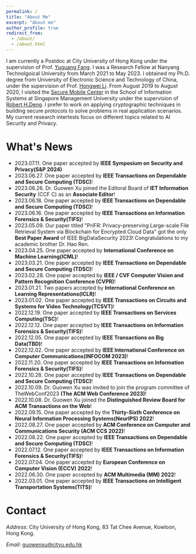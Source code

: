 ```yaml
---
permalink: /
title: "About Me"
excerpt: "About me"
author_profile: true
redirect_from: 
  - /about/
  - /about.html
---
```


 I am currently a Postdoc at City University of Hong Kong under the supervision of Prof. [Yuguang Fang](https://www.cs.cityu.edu.hk/~yugufang/). I was a  Research  Fellow at Nanyang Technolgoical University from March 2021 to May 2023. I obtained my Ph.D. degree from University of Electronic Science and Technology of China, under the supervision of Prof. [Hongwei Li](https://scholar.google.com.hk/citations?hl=zh-CN&user=-o6u2gwAAAAJ&view_op=list_works&sortby=pubdate).  From August 2019 to August 2020,  I visited the [Secure Mobile Center](https://smc.smu.edu.sg/) in the School of Information Systems at Singapore Management University under the supervision of [Robert H.Deng](http://www.mysmu.edu/faculty/robertdeng/).  I prefer to work on applying cryptographic techniques in building secure protocols to solve problems in real application scenarios. My current research intertests focus on different topics related to AI Security and Privacy.


What's News
======
- 2023.07.11. One paper  accepted by **IEEE Symposium on
Security and Privacy(S&P 2024)**
- 2023.06.27. One paper  accepted by **IEEE Transactions on Dependable and Secure Computing (TDSC)**!
- 2023.06.26. Dr. Guowen Xu joined the Editoral Board of **IET Information Security** (CCF C) as an **Associate Editor**! 
- 2023.06.18. One paper  accepted by **IEEE Transactions on Dependable and Secure Computing (TDSC)**!
- 2023.06.16. One paper accepted by **IEEE Transactions on Information Forensics & Security(TIFS)**!
- 2023.05.09. Our paper titled "PriFR: Privacy-preserving Large-scale File Retrieval System via Blockchain for Encrypted Cloud Data" got the only **Best Paper Award** of IEEE BigDataSecurity 2023! Congratulations to my academic brother Dr. Hao Ren.
- 2023.04.25. One paper  accepted by **International Conference on Machine Learning(ICML)**!
- 2023.03.21. One paper  accepted by **IEEE Transactions on Dependable and Secure Computing (TDSC)**!
- 2023.02.28. One paper accepted by **IEEE / CVF Computer Vision and Pattern Recognition Conference (CVPR)**!
- 2023.01.21. Two papers accepted by **International Conference on Learning Representations(ICLR)**!
- 2023.01.02. One paper accepted by **IEEE Transactions on Circuits and Systems for Video Technology(TCSVT)**!
- 2022.12.19. One paper accepted by **IEEE Transactions on Services Computing(TSC)**!
- 2022.12.12. One paper accepted by **IEEE Transactions on Information Forensics & Security(TIFS)**!
- 2022.12.05. One paper accepted by **IEEE Transactions on Big Data(TBD)**!
- 2022.12.02. One paper accepted by **IEEE International Conference on Computer Communications(INFOCOM 2023)**!
- 2022.11.20. One paper accepted by **IEEE Transactions on Information Forensics & Security(TIFS)**!
- 2022.10.28. One paper  accepted by **IEEE Transactions on Dependable and Secure Computing (TDSC)**!
- 2022.10.09. Dr. Guowen Xu was invited to join the program committee of TheWebConf2023 **(The ACM
Web Conference 2023)**!
- 2022.10.08. Dr. Guowen Xu joined the **Distinguished Review Board for ACM Transactions on the Web**!
- 2022.09.15. One paper  accepted by the **Thirty-Sixth Conference on Neural Information Processing Systems(NeurIPS) 2022**! 
- 2022.08.27. One paper  accepted by **ACM Conference on Computer and Communications Security (ACM CCS
2022)**!
- 2022.08.22. One paper  accepted by **IEEE Transactions on Dependable and Secure Computing (TDSC)**!
- 2022.07.12. One paper accepted by **IEEE Transactions on Information Forensics & Security(TIFS)**!
- 2022.07.04. One paper accepted by **European Conference on Computer Vision (ECCV) 2022**!
- 2022.06.30. One paper accepted by **ACM Multimedia (MM) 2022**! 
- 2022.03.01. One paper accepted by **IEEE Transactions on Intelligent Transportation Systems(TITS)**!



Contact
======
*Address*: City University of Hong Kong, 83 Tat Chee Avenue, Kowloon, Hong Kong.

*Email*: guowenxu@cityu.edu.hk


